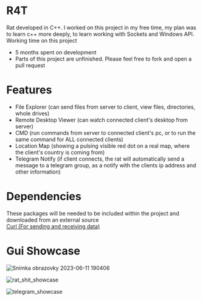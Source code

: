 # R4T
Rat developed in C++. 
I worked on this project in my free time, my plan was to learn c++ more deeply, to learn working with Sockets and Windows API.
Working time on this project 
- 5 months spent on development
- Parts of this project are unfinished. Please feel free to fork and open a pull request

# Features 
- File Explorer (can send files from server to client, view files, directories, whole drives)
- Remote Desktop Viewer (can watch connected client's desktop from server)
- CMD (run commands from server to connected client's pc, or to run the same command for ALL connected clients)
- Location Map (showing a pulsing visible red dot on a real map, where the client's country is coming from)
- Telegram Notify (if client connects, the rat will automatically send a message to a telegram group, as a notify with the clients ip address and other information)

# Dependencies
These packages will be needed to be included within the project and downloaded from an external source <br>
[Curl (For sending and receiving data)](https://curl.se/download.html)

# Gui Showcase

![Snímka obrazovky 2023-06-11 190406](https://github.com/RockaDev/rat-cpp/assets/83962580/fd354250-b3c7-4933-95d1-8cbeeb2cf26a)

![rat_shit_showcase](https://github.com/RockaDev/rat-cpp/assets/83962580/9ab370bb-cc5e-4e54-8740-fde92ad86693)

![telegram_showcase](https://github.com/RockaDev/rat-cpp/assets/83962580/adc112d5-9b56-4caa-9090-c073fcfd4b84)

